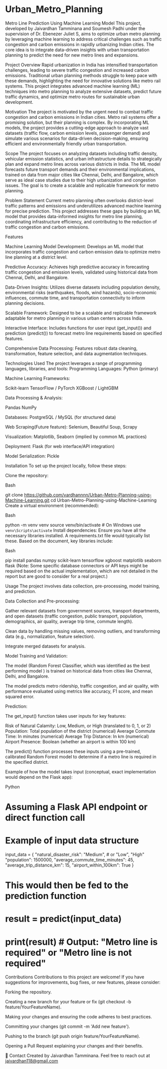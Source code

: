 # Urban_Metro_Planning
Metro Line Prediction Using Machine Learning Model
This project, developed by Jaivardhan Tamminana and Soumesh Padhi under the supervision of Dr. Ebenezer Juliet S, aims to optimize urban metro planning by leveraging machine learning to address critical challenges such as traffic congestion and carbon emissions in rapidly urbanizing Indian cities. The core idea is to integrate data-driven insights with urban transportation planning to predict the need for new metro lines and expansions.

Project Overview
Rapid urbanization in India has intensified transportation challenges, leading to severe traffic congestion and increased carbon emissions. Traditional urban planning methods struggle to keep pace with these demands, highlighting the need for innovative solutions like metro rail systems. This project integrates advanced machine learning (ML) techniques into metro planning to analyze extensive datasets, predict future traffic dynamics, and optimize metro routes for sustainable urban development.


Motivation
The project is motivated by the urgent need to combat traffic congestion and carbon emissions in Indian cities. Metro rail systems offer a promising solution, but their planning is complex. By incorporating ML models, the project provides a cutting-edge approach to analyze vast datasets (traffic flow, carbon emission levels, passenger demand) and simulate various scenarios for data-driven decision-making, ensuring efficient and environmentally friendly urban transportation.

Scope
The project focuses on analyzing datasets including traffic density, vehicular emission statistics, and urban infrastructure details to strategically plan and expand metro lines across various districts in India. The ML model forecasts future transport demands and their environmental implications, trained on data from major cities like Chennai, Delhi, and Bangalore, which serve as ideal case studies due to their high urbanization and congestion issues. The goal is to create a scalable and replicable framework for metro planning.


Problem Statement
Current metro planning often overlooks district-level traffic patterns and emissions and underutilizes advanced machine learning for precise prediction. This project addresses these gaps by building an ML model that provides data-informed insights for metro line planning, coordinating infrastructure efficiency, and contributing to the reduction of traffic congestion and carbon emissions.

Features

Machine Learning Model Development: Develops an ML model that incorporates traffic congestion and carbon emission data to optimize metro line planning at a district level.

Predictive Accuracy: Achieves high predictive accuracy in forecasting traffic congestion and emission levels, validated using historical data from Chennai, Delhi, and Bangalore.

Data-Driven Insights: Utilizes diverse datasets including population density, environmental risks (earthquakes, floods, wind hazards), socio-economic influences, commute time, and transportation connectivity to inform planning decisions.

Scalable Framework: Designed to be a scalable and replicable framework adaptable for metro planning in various urban centers across India.

Interactive Interface: Includes functions for user input (get_input()) and prediction (predict()) to forecast metro line requirements based on specified features.

Comprehensive Data Processing: Features robust data cleaning, transformation, feature selection, and data augmentation techniques.

Technologies Used
The project leverages a range of programming languages, libraries, and tools:
Programming Languages: Python (primary) 

Machine Learning Frameworks:

Scikit-learn 
TensorFlow / PyTorch 
XGBoost / LightGBM 

Data Processing & Analysis:

Pandas 
NumPy 

Databases:
PostgreSQL / MySQL (for structured data) 

Web Scraping(Future feature): Selenium, Beautiful Soup, Scrapy 

Visualization: Matplotlib, Seaborn (implied by common ML practices)

Deployment: Flask (for web interface/API integration) 

Model Serialization: Pickle 

Installation
To set up the project locally, follow these steps:

Clone the repository:

Bash

git clone https://github.com/vardhannnn/Urban-Metro-Planning-using-Machine-Learning.git
cd Urban-Metro-Planning-using-Machine-Learning
Create a virtual environment (recommended):

Bash

python -m venv venv
source venv/bin/activate  # On Windows use `venv\Scripts\activate`
Install dependencies:
Ensure you have all the necessary libraries installed. A requirements.txt file would typically list these. Based on the document, key libraries include:

Bash

pip install pandas numpy scikit-learn tensorflow xgboost matplotlib seaborn flask
(Note: Some specific database connectors or API keys might be required based on the actual implementation, which are not detailed in the report but are good to consider for a real project.)

Usage
The project involves data collection, pre-processing, model training, and prediction.

Data Collection and Pre-processing:

Gather relevant datasets from government sources, transport departments, and open datasets (traffic congestion, public transport, population, demographics, air quality, average trip time, commute length).

Clean data by handling missing values, removing outliers, and transforming data (e.g., normalization, feature selection).

Integrate merged datasets for analysis.

Model Training and Validation:

The model (Random Forest Classifier, which was identified as the best performing model ) is trained on historical data from cities like Chennai, Delhi, and Bangalore.

The model predicts metro ridership, traffic congestion, and air quality, with performance evaluated using metrics like accuracy, F1 score, and mean squared error.


Prediction:

The get_input() function takes user inputs for key features:

Risk of Natural Calamity: Low, Medium, or High (translated to 0, 1, or 2) 
Population: Total population of the district (numerical) 
Average Commute Time: In minutes (numerical) 
Average Trip Distance: In km (numerical) 
Airport Presence: Boolean (whether an airport is within 100 km) 

The predict() function processes these inputs using a pre-trained, calibrated Random Forest model to determine if a metro line is required in the specified district.

Example of how the model takes input (conceptual, exact implementation would depend on the Flask app):

Python

# Assuming a Flask API endpoint or direct function call
# Example of input data structure
input_data = {
    "natural_disaster_risk": "Medium", # or "Low", "High"
    "population": 1500000,
    "average_commute_time_minutes": 45,
    "average_trip_distance_km": 15,
    "airport_within_100km": True
}

# This would then be fed to the prediction function
# result = predict(input_data)
# print(result) # Output: "Metro line is required" or "Metro line is not required"

Contributions
Contributions to this project are welcome! If you have suggestions for improvements, bug fixes, or new features, please consider:

Forking the repository.

Creating a new branch for your feature or fix (git checkout -b feature/YourFeatureName).

Making your changes and ensuring the code adheres to best practices.

Committing your changes (git commit -m 'Add new feature').

Pushing to the branch (git push origin feature/YourFeatureName).

Opening a Pull Request explaining your changes and their benefits.

📧 Contact
Created by Jaivardhan Tamminana.
Feel free to reach out at jaivardhan118@gmail.com
